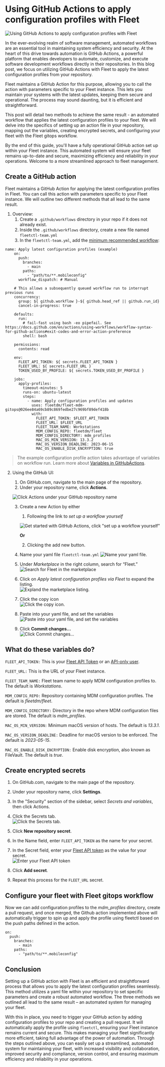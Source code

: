 # Using GitHub Actions to apply configuration profiles with Fleet

![Using GitHub Actions to apply configuration profiles with Fleet](../website/assets/images/articles/using-github-actions-to-apply-configuration-profiles-with-fleet-1600x900@2x.jpg)

In the ever-evolving realm of software management, automated workflows are an essential tool in maintaining system efficiency and security. At the heart of this drive towards automation is GitHub Actions, a powerful platform that enables developers to automate, customize, and execute software development workflows directly in their repositories. In this blog post, we focus on utilizing GitHub Actions with Fleet to apply the latest configuration profiles from your repository.

Fleet maintains a GitHub Action for this purpose, allowing you to call the action with parameters specific to your Fleet instance. This lets you maintain your systems with the latest updates, keeping them secure and operational. The process may sound daunting, but it is efficient and straightforward. 

This post will detail two methods to achieve the same result - an automated workflow that applies the latest configuration profiles to your fleet. We will delve into the specifics of setting up an action file in your repository, mapping out the variables, creating encrypted secrets, and configuring your fleet with the Fleet gitops workflow.

By the end of this guide, you'll have a fully operational GitHub action set up within your Fleet instance. This automated system will ensure your fleet remains up-to-date and secure, maximizing efficiency and reliability in your operations. Welcome to a more streamlined approach to fleet management.


## Create a GitHub action

Fleet maintains a GitHub Action for applying the latest configuration profiles in Fleet. You can call this action with parameters specific to your Fleet instance. We will outline two different methods that all lead to the same result.



1. Overview:
    1. Create a `.github/workflows` directory in your repo if it does not already exist.
    2. Inside the `.github/workflows` directory, create a new file named `fleetctl-team.yml`
    3. In the `fleetctl-team.yml`, add the [minimum recommended workflow](https://github.com/fleetdm/fleet/blob/main/.github/workflows/example-workflow.yaml): 


``` 
name: Apply latest configuration profiles (example)
    on:
      push:
        branches:
          - main
        paths:
          - "path/to/**.mobileconfig"
      workflow_dispatch: # Manual

    # This allows a subsequently queued workflow run to interrupt previous runs
    concurrency:
      group: ${ github.workflow }-${ github.head_ref || github.run_id}
      cancel-in-progress: true

    defaults:
      run:
        # fail-fast using bash -eo pipefail. See https://docs.github.com/en/actions/using-workflows/workflow-syntax-for-github-actions#exit-codes-and-error-action-preference
        shell: bash

    permissions:
      contents: read

    env:
      FLEET_API_TOKEN: ${ secrets.FLEET_API_TOKEN }
      FLEET_URL: ${ secrets.FLEET_URL }
      TOKEN_USED_BY_PROFILE: ${ secrets.TOKEN_USED_BY_PROFILE }

    jobs:
      apply-profiles:
        timeout-minutes: 5
        runs-on: ubuntu-latest
        steps:
          - name: Apply configuration profiles and updates
            uses: fleetdm/fleet-mdm-gitops@026ee84a69cb89c869fedbe27c969bf89def418b
            with:
              FLEET_API_TOKEN: $FLEET_API_TOKEN
              FLEET_URL: $FLEET_URL
              FLEET_TEAM_NAME: Workstations
              MDM_CONFIG_REPO: fleetdm/fleet
              MDM_CONFIG_DIRECTORY: mdm_profiles
              MAC_OS_MIN_VERSION: 13.3.2
              MAC_OS_VERSION_DEADLINE: 2023-06-15
              MAC_OS_ENABLE_DISK_ENCRYPTION: true
```

> The example configuration profile action takes advantage of variables on workflow run. Learn more about [Variables in GitHubActions](https://docs.github.com/en/actions/learn-github-actions/variables).

2. Using the GitHub UI:
    1. On GitHub.com, navigate to the main page of the repository.
    2. Under your repository name, click **Actions**.  

    ![Click Actions under your GitHub repository name](../website/assets/images/articles/using-github-actions-to-apply-configuration-profiles-with-fleet5-520x109@2x.png "Click Actions under your GitHub repository name")  

    3. Create a new Action by either

        1. Following the link to _set up a workflow yourself_ 

        ![Get started with GitHub Actions, click "set up a workflow yourself"](../website/assets/images/articles/using-github-actions-to-apply-configuration-profiles-with-fleet3-834x134@2x.png "Click 'set up a workflow yourself'")
      
        **Or**

        2. Clicking the add new button.

    7. Name your yaml file `fleetctl-team.yml`
    ![Name your yaml file.](../website/assets/images/articles/using-github-actions-to-apply-configuration-profiles-with-fleet10-604x225@2x.png "Name your yaml file.")

    8. Under _Marketplace_ in the right column, search for “Fleet.”  
    ![Search for Fleet in the marketplace](../website/assets/images/articles/using-github-actions-to-apply-configuration-profiles-with-fleet6-416x314@2x.png "Search for Fleet in the marketplace")

    9. Click on _Apply latest configuration profiles via Fleet_ to expand the listing.  
    ![Expland the marketplace listing.](../website/assets/images/articles/using-github-actions-to-apply-configuration-profiles-with-fleet2-417x707@2x.png "Click on Apply latest configuration profiles via Fleet to expand the listing.")

    10. Click the copy icon  
    ![Click the copy icon.](../website/assets/images/articles/using-github-actions-to-apply-configuration-profiles-with-fleet7-417x159@2x.png "Click the copy icon")

    11. Paste into your yaml file, and set the variables  
    ![Paste into your yaml file, and set the variables](../website/assets/images/articles/using-github-actions-to-apply-configuration-profiles-with-fleet4-596x380@2x.png "Paste into your yaml file, and set the variables")

    12. Click **Commit changes…**  
    ![Click Commit changes…](../website/assets/images/articles/using-github-actions-to-apply-configuration-profiles-with-fleet1-480x539@2x.png "Click Commit changes…")



## What do these variables do?

  `FLEET_API_TOKEN:` This is your [Fleet API Token](https://fleetdm.com/docs/using-fleet/rest-api#retrieve-your-api-token) or an [API-only user](https://fleetdm.com/docs/using-fleet/fleetctl-cli#create-an-api-only-user).

  `FLEET_URL:` This is the URL of your Fleet instance.

  `FLEET_TEAM_NAME:` Fleet team name to apply MDM configuration profiles to. The default is _Workstations_.

  `MDM_CONFIG_REPO:` Repository containing MDM configuration profiles. The default is _fleetdm/fleet_.

  `MDM_CONFIG_DIRECTORY:` Directory in the repo where MDM configuration files are stored. The default is _mdm_profiles_.

  `MAC_OS_MIN_VERSION:` Minimum macOS version of hosts. The default is _13.3.1_.

  `MAC_OS_VERSION_DEADLINE:` Deadline for macOS version to be enforced. The default is _2023-05-15_.

  `MAC_OS_ENABLE_DISK_ENCRYPTION:` Enable disk encryption, also known as FileVault. The default is _true_.


## Create encrypted secrets

1. On GitHub.com, navigate to the main page of the repository.
2. Under your repository name, click **Settings**.
3. In the "Security" section of the sidebar, select  _Secrets and variables_, then click Actions.
4. Click the Secrets tab.  
![Click the Secrets tab.](../website/assets/images/articles/using-github-actions-to-apply-configuration-profiles-with-fleet8-1438x528@2x.png "Click the secrets tab.")

5. Click **New repository secret**.
6. In the Name field, enter `FLEET_API_TOKEN` as the name for your secret.
7. In the Secret field, enter your [Fleet API token](https://fleetdm.com/docs/using-fleet/rest-api#retrieve-your-api-token) as the value for your secret.  
![Enter your Fleet API token](../website/assets/images/articles/using-github-actions-to-apply-configuration-profiles-with-fleet9-339x404@2x.png "Enter your Fleet API token")

8. Click **Add secret**.
9. Repeat this process for the `FLEET_URL` secret.


## Configure your fleet with Fleet gitops workflow

Now we can add configuration profiles to the _mdm_profiles_ directory, create a pull request, and once merged, the Github action implemented above will automatically trigger to spin up and apply the profile using fleetctl based on the push paths defined in the action.

```
on:
  push:
    branches:
      - main
    paths:
      - "path/to/**.mobileconfig"
```

## Conclusion

Setting up a GitHub action with Fleet is an efficient and straightforward process that allows you to apply the latest configuration profiles seamlessly. This method utilizes a yaml file within your repository to set specific parameters and create a robust automated workflow. The three methods we outlined all lead to the same result – an automated system for managing your fleet.

With this in place, you need to trigger your GitHub action by adding configuration profiles to your repo and creating a pull request. It will automatically apply the profile using `fleetctl`, ensuring your Fleet instance remains current and secure. This makes managing your fleet significantly more efficient, taking full advantage of the power of automation. Through the steps outlined above, you can easily set up a streamlined, automated system for maintaining your fleet, with increased visibility and collaboration, improved security and compliance, version control, and ensuring maximum efficiency and reliability in your operations.

<meta name="articleTitle" value="Using GitHub Actions to apply configuration profiles with Fleet">
<meta name="authorFullName" value="JD Strong">
<meta name="authorGitHubUsername" value="spokanemac">
<meta name="category" value="guides">
<meta name="publishedOn" value="2023-05-31">
<meta name="articleImageUrl" value="../website/assets/images/articles/using-github-actions-to-apply-configuration-profiles-with-fleet-1600x900@2x.jpg">
<meta name="description" value="A guide on using GitHub Actions with Fleet for efficient and automated application of the latest configuration profiles for a GitOps workflow.">

